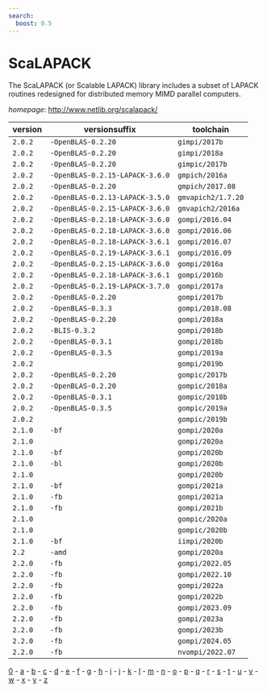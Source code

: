 ```yaml
---
search:
  boost: 0.5
---
```

# ScaLAPACK

The ScaLAPACK (or Scalable LAPACK) library includes a subset of LAPACK routines  redesigned for distributed memory MIMD parallel computers.

*homepage*: <http://www.netlib.org/scalapack/>

version | versionsuffix | toolchain
--------|---------------|----------
``2.0.2`` | ``-OpenBLAS-0.2.20`` | ``gimpi/2017b``
``2.0.2`` | ``-OpenBLAS-0.2.20`` | ``gimpi/2018a``
``2.0.2`` | ``-OpenBLAS-0.2.20`` | ``gimpic/2017b``
``2.0.2`` | ``-OpenBLAS-0.2.15-LAPACK-3.6.0`` | ``gmpich/2016a``
``2.0.2`` | ``-OpenBLAS-0.2.20`` | ``gmpich/2017.08``
``2.0.2`` | ``-OpenBLAS-0.2.13-LAPACK-3.5.0`` | ``gmvapich2/1.7.20``
``2.0.2`` | ``-OpenBLAS-0.2.15-LAPACK-3.6.0`` | ``gmvapich2/2016a``
``2.0.2`` | ``-OpenBLAS-0.2.18-LAPACK-3.6.0`` | ``gompi/2016.04``
``2.0.2`` | ``-OpenBLAS-0.2.18-LAPACK-3.6.0`` | ``gompi/2016.06``
``2.0.2`` | ``-OpenBLAS-0.2.18-LAPACK-3.6.1`` | ``gompi/2016.07``
``2.0.2`` | ``-OpenBLAS-0.2.19-LAPACK-3.6.1`` | ``gompi/2016.09``
``2.0.2`` | ``-OpenBLAS-0.2.15-LAPACK-3.6.0`` | ``gompi/2016a``
``2.0.2`` | ``-OpenBLAS-0.2.18-LAPACK-3.6.1`` | ``gompi/2016b``
``2.0.2`` | ``-OpenBLAS-0.2.19-LAPACK-3.7.0`` | ``gompi/2017a``
``2.0.2`` | ``-OpenBLAS-0.2.20`` | ``gompi/2017b``
``2.0.2`` | ``-OpenBLAS-0.3.3`` | ``gompi/2018.08``
``2.0.2`` | ``-OpenBLAS-0.2.20`` | ``gompi/2018a``
``2.0.2`` | ``-BLIS-0.3.2`` | ``gompi/2018b``
``2.0.2`` | ``-OpenBLAS-0.3.1`` | ``gompi/2018b``
``2.0.2`` | ``-OpenBLAS-0.3.5`` | ``gompi/2019a``
``2.0.2`` |  | ``gompi/2019b``
``2.0.2`` | ``-OpenBLAS-0.2.20`` | ``gompic/2017b``
``2.0.2`` | ``-OpenBLAS-0.2.20`` | ``gompic/2018a``
``2.0.2`` | ``-OpenBLAS-0.3.1`` | ``gompic/2018b``
``2.0.2`` | ``-OpenBLAS-0.3.5`` | ``gompic/2019a``
``2.0.2`` |  | ``gompic/2019b``
``2.1.0`` | ``-bf`` | ``gompi/2020a``
``2.1.0`` |  | ``gompi/2020a``
``2.1.0`` | ``-bf`` | ``gompi/2020b``
``2.1.0`` | ``-bl`` | ``gompi/2020b``
``2.1.0`` |  | ``gompi/2020b``
``2.1.0`` | ``-bf`` | ``gompi/2021a``
``2.1.0`` | ``-fb`` | ``gompi/2021a``
``2.1.0`` | ``-fb`` | ``gompi/2021b``
``2.1.0`` |  | ``gompic/2020a``
``2.1.0`` |  | ``gompic/2020b``
``2.1.0`` | ``-bf`` | ``iimpi/2020b``
``2.2`` | ``-amd`` | ``gompi/2020a``
``2.2.0`` | ``-fb`` | ``gompi/2022.05``
``2.2.0`` | ``-fb`` | ``gompi/2022.10``
``2.2.0`` | ``-fb`` | ``gompi/2022a``
``2.2.0`` | ``-fb`` | ``gompi/2022b``
``2.2.0`` | ``-fb`` | ``gompi/2023.09``
``2.2.0`` | ``-fb`` | ``gompi/2023a``
``2.2.0`` | ``-fb`` | ``gompi/2023b``
``2.2.0`` | ``-fb`` | ``gompi/2024.05``
``2.2.0`` | ``-fb`` | ``nvompi/2022.07``

[0](../0/index.md) - [a](../a/index.md) - [b](../b/index.md) - [c](../c/index.md) - [d](../d/index.md) - [e](../e/index.md) - [f](../f/index.md) - [g](../g/index.md) - [h](../h/index.md) - [i](../i/index.md) - [j](../j/index.md) - [k](../k/index.md) - [l](../l/index.md) - [m](../m/index.md) - [n](../n/index.md) - [o](../o/index.md) - [p](../p/index.md) - [q](../q/index.md) - [r](../r/index.md) - [s](../s/index.md) - [t](../t/index.md) - [u](../u/index.md) - [v](../v/index.md) - [w](../w/index.md) - [x](../x/index.md) - [y](../y/index.md) - [z](../z/index.md)

